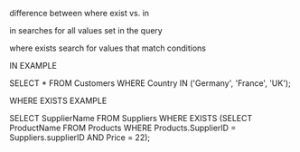 difference between where exist vs. in


in searches for all values set in the query

where exists search for values that match conditions


IN EXAMPLE


SELECT * FROM Customers
WHERE Country IN ('Germany', 'France', 'UK');


WHERE EXISTS EXAMPLE

SELECT SupplierName
FROM Suppliers
WHERE EXISTS (SELECT ProductName FROM Products WHERE Products.SupplierID = Suppliers.supplierID AND Price = 22);
